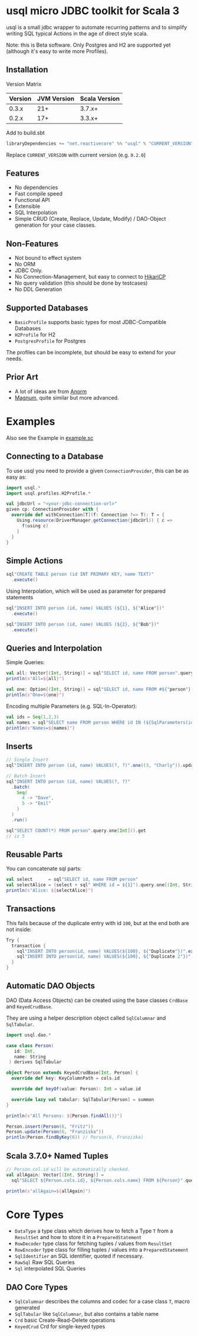 # usql micro JDBC toolkit for Scala 3

usql is a small jdbc wrapper to automate recurring patterns and
to simplify writing SQL typical Actions in the age of direct style scala.

Note: this is Beta software. Only Postgres and H2 are supported yet (although it's 
easy to write more Profiles).

## Installation

Version Matrix

| Version | JVM Version | Scala Version |
|---------|-------------|---------------|
| 0.3.x   | 21+         | 3.7.x+        |
| 0.2.x   | 17+         | 3.3.x+        |           

Add to build.sbt

```scala
libraryDependencies += "net.reactivecore" %% "usql" % "CURRENT_VERSION"
```

Replace `CURRENT_VERSION` with current version (e.g. `0.2.0`)

## Features

- No dependencies
- Fast compile speed
- Functional API
- Extensible
- SQL Interpolation
- Simple CRUD (Create, Replace, Update, Modify) / DAO-Object generation for your case classes.

## Non-Features

- Not bound to effect system
- No ORM
- JDBC Only.
- No Connection-Management, but easy to connect to [HikariCP](https://github.com/brettwooldridge/HikariCP)
- No query validation (this should be done by testcases)
- No DDL Generation

## Supported Databases

- `BasicProfile` supports basic types for most JDBC-Compatible Databases
- `H2Profile` for H2
- `PostgresProfile` for Postgres

The profiles can be incomplete, but should be easy to extend for your needs.

## Prior Art

- A lot of ideas are from [Anorm](https://playframework.github.io/anorm/)
- [Magnum](https://github.com/AugustNagro/magnum), quite similar but more advanced.

# Examples

Also see the Example in [example.sc](src/test/scala/com/example/example.sc)

## Connecting to a Database

To use usql you need to provide a given `ConnectionProvider`, this can be as easy as:

```scala 3
import usql.*
import usql.profiles.H2Profile.*

val jdbcUrl = "<your-jdbc-connection-url>"
given cp: ConnectionProvider with {
  override def withConnection[T](f: Connection ?=> T): T = {
    Using.resource(DriverManager.getConnection(jdbcUrl)) { c =>
      f(using c)
    }
  }
}
```

## Simple Actions

```scala 3
sql"CREATE TABLE person (id INT PRIMARY KEY, name TEXT)"
  .execute()
```

Using Interpolation, which will be used as parameter for prepared statements

```scala 3
sql"INSERT INTO person (id, name) VALUES (${1}, ${"Alice"})"
  .execute()

sql"INSERT INTO person (id, name) VALUES (${2}, ${"Bob"})"
  .execute()
```

## Queries and Interpolation

Simple Queries:

```scala 3
val all: Vector[(Int, String)] = sql"SELECT id, name FROM person".query.all[(Int, String)]()
println(s"All=${all}")
```

```scala 3
val one: Option[(Int, String)] = sql"SELECT id, name FROM #${"person"} WHERE id = ${1}".query.one[(Int, String)]()
println(s"One=${one}")
```

Encoding multiple Parameters (e.g. SQL-In-Operator):

```scala 3
val ids = Seq(1,2,3)
val names = sql"SELECT name FROM person WHERE id IN (${SqlParameters(ids)})".query.all[String]()
println(s"Names=${names}")
```

## Inserts

```scala 3
// Single Insert
sql"INSERT INTO person (id, name) VALUES(?, ?)".one((3, "Charly")).update.run()

// Batch Insert
sql"INSERT INTO person (id, name) VALUES(?, ?)"
  .batch(
    Seq(
      4 -> "Dave",
      5 -> "Emil"
    )
  )
  .run()

sql"SELECT COUNT(*) FROM person".query.one[Int]().get
// is 5
```

## Reusable Parts

You can concatenate sql parts:

```scala 3
val select      = sql"SELECT id, name FROM person"
val selectAlice = (select + sql" WHERE id = ${1}").query.one[(Int, String)]()
println(s"Alice: ${selectAlice}")
```

## Transactions

This fails because of the duplicate entry with id `100`, but at the end both are not inside:
```scala 3
Try {
  transaction {
    sql"INSERT INTO person(id, name) VALUES(${100}, ${"Duplicate"})".execute()
    sql"INSERT INTO person(id, name) VALUES(${100}, ${"Duplicate 2"})".execute()
  }
}
```

## Automatic DAO Objects

DAO (Data Access Objects) can be created using the base classes `CrdBase` and `KeyedCrudBase`.

They are using a helper description object called `SqlColumnar` and `SqlTabular`.

```scala 3
import usql.dao.*

case class Person(
   id: Int,
   name: String
 ) derives SqlTabular

object Person extends KeyedCrudBase[Int, Person] {
  override def key: KeyColumnPath = cols.id

  override def keyOf(value: Person): Int = value.id

  override lazy val tabular: SqlTabular[Person] = summon
}

println(s"All Persons: ${Person.findAll()}")

Person.insert(Person(6, "Fritz"))
Person.update(Person(6, "Franziska"))
println(Person.findByKey(6)) // Person(6, Franziska)
```

## Scala 3.7.0+ Named Tuples

```scala 3
// Person.col.id will be automatically checked.
val allAgain: Vector[(Int, String)] =
  sql"SELECT ${Person.cols.id}, ${Person.cols.name} FROM ${Person}".query.all[(Int, String)]()

println(s"allAgain=${allAgain}")
```

# Core Types

- `DataType` a type class which derives how to fetch a Type `T` from a `ResultSet` and how to store it in a `PreparedStatement`
- `RowDecoder` type class for fetching tuples / values from `ResultSet`
- `RowEncoder` type class for filling tuples / values into a `PreparedStatement`
- `SqlIdentifier` an SQL identifier, quoted if necessary.
- `RawSql` Raw SQL Queries
- `Sql` interpolated SQL Queries

## DAO Core Types

- `SqlColumnar` describes the columns and codec for a case class `T`, macro generated
- `SqlTabular` like `SqlColumnar`, but also contains a table name
- `Crd` basic Create-Read-Delete operations
- `KeyedCrud` Crd for single-keyed types
